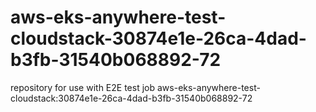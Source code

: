# aws-eks-anywhere-test-cloudstack-30874e1e-26ca-4dad-b3fb-31540b068892-72
repository for use with E2E test job aws-eks-anywhere-test-cloudstack:30874e1e-26ca-4dad-b3fb-31540b068892-72
